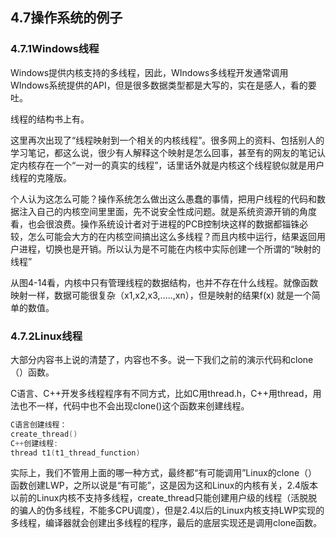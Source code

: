 ## 4.7操作系统的例子

### 4.7.1Windows线程

Windows提供内核支持的多线程，因此，WIndows多线程开发通常调用WIndows系统提供的API，但是很多数据类型都是大写的，实在是感人，看的要吐。

线程的结构书上有。

这里再次出现了“线程映射到一个相关的内核线程”。很多网上的资料、包括别人的学习笔记，都这么说，很少有人解释这个映射是怎么回事，甚至有的网友的笔记认定内核存在一个“一对一的真实的线程”，话里话外就是内核这个线程貌似就是用户线程的克隆版。

个人认为这怎么可能？操作系统怎么做出这么愚蠢的事情，把用户线程的代码和数据注入自己的内核空间里里面，先不说安全性成问题。就是系统资源开销的角度看，也会很浪费。操作系统设计者对于进程的PCB控制块这样的数据都锱铢必较，怎么可能会大方的在内核空间搞出这么多线程？而且内核中运行，结果返回用户进程，切换也是开销。所以认为是不可能在内核中实际创建一个所谓的“映射的线程”

从图4-14看，内核中只有管理线程的数据结构，也并不存在什么线程。就像函数映射一样，数据可能很复杂（x1,x2,x3,.....,xn），但是映射的结果f(x) 就是一个简单的数值。

### 4.7.2Linux线程

大部分内容书上说的清楚了，内容也不多。说一下我们之前的演示代码和clone（）函数。

C语言、C++开发多线程程序有不同方式，比如C用thread.h，C++用thread，用法也不一样，代码中也不会出现clone()这个函数来创建线程。

```cpp
C语言创建线程：
create_thread()
C++创建线程:
thread t1(t1_thread_function)
```

实际上，我们不管用上面的哪一种方式，最终都“有可能调用”Linux的clone（）函数创建LWP，之所以说是“有可能”，这是因为这和Linux的内核有关，2.4版本以前的Linux内核不支持多线程，create_thread只能创建用户级的线程（活脱脱的骗人的伪多线程，不能多CPU调度），但是2.4以后的Linux内核支持LWP实现的多线程，编译器就会创建出多线程的程序，最后的底层实现还是调用clone函数。
